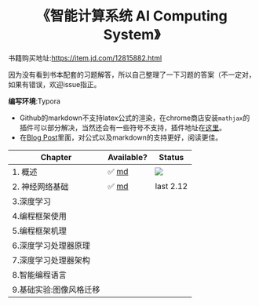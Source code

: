 <h1 align="center">《智能计算系统 AI Computing System》</h1>

书籍购买地址:https://item.jd.com/12815882.html

因为没有看到书本配套的习题解答，所以自己整理了一下习题的答案（不一定对，如果有错误，欢迎issue指正。

**编写环境**:Typora

- Github的markdown不支持latex公式的渲染，在chrome商店安装`mathjax`的插件可以部分解决，当然还会有一些符号不支持，插件地址在[这里](https://chrome.google.com/webstore/detail/mathjax-plugin-for-github/ioemnmodlmafdkllaclgeombjnmnbima/related)。
- 在[Blog Post](https://leiblog.wang/%E3%80%8AAI%20Computing%20System%E3%80%8B/)里面，对公式以及markdown的支持更好，阅读更佳。



| Chapter                 | Available?                                                   | Status                                        |
| ----------------------- | ------------------------------------------------------------ | --------------------------------------------- |
| 1. 概述                 | :white_check_mark:  [md](https://github.com/LeiWang1999/AICS-Course/blob/master/1.%E6%A6%82%E8%BF%B0.md) | ![](https://img.shields.io/badge/-done-green) |
| 2. 神经网络基础         | :white_check_mark:  [md](https://github.com/LeiWang1999/AICS-Course/blob/master/2.%E7%A5%9E%E7%BB%8F%E7%BD%91%E7%BB%9C%E5%9F%BA%E7%A1%80.md) | last 2.12                                     |
| 3.深度学习              |                                                              |                                               |
| 4.编程框架使用          |                                                              |                                               |
| 5.编程框架机理          |                                                              |                                               |
| 6.深度学习处理器原理    |                                                              |                                               |
| 7.深度学习处理器架构    |                                                              |                                               |
| 8.智能编程语言          |                                                              |                                               |
| 9.基础实验:图像风格迁移 |                                                              |                                               |

